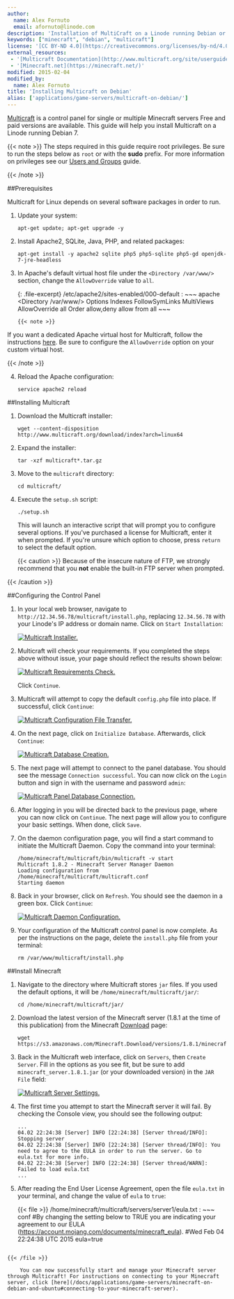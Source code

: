 ```yaml
---
author:
  name: Alex Fornuto
  email: afornuto@linode.com
description: 'Installation of MultiCraft on a Linode running Debian or Ubuntu'
keywords: ["minecraft", "debian", "multicraft"]
license: '[CC BY-ND 4.0](https://creativecommons.org/licenses/by-nd/4.0)'
external_resources:
 - '[Multicraft Documentation](http://www.multicraft.org/site/userguide?view=index)'
 - '[Minecraft.net](https://minecraft.net/)'
modified: 2015-02-04
modified_by:
  name: Alex Fornuto
title: 'Installing Multicraft on Debian'
alias: ['applications/game-servers/multicraft-on-debian/']
---
```


[Multicraft](http://www.multicraft.org/) is a control panel for single or multiple Minecraft servers Free and paid versions are available. This guide will help you install Multicraft on a Linode running Debian 7.

{{< note >}}
The steps required in this guide require root privileges. Be sure to run the steps below as `root` or with the **sudo** prefix. For more information on privileges see our [Users and Groups](/docs/tools-reference/linux-users-and-groups) guide.

{{< /note >}}

##Prerequisites

Multicraft for Linux depends on several software packages in order to run.

1.  Update your system:

        apt-get update; apt-get upgrade -y

2.  Install Apache2, SQLite, Java, PHP, and related packages:

        apt-get install -y apache2 sqlite php5 php5-sqlite php5-gd openjdk-7-jre-headless

3.  In Apache's default virtual host file under the `<Directory /var/www/>` section, change the `AllowOverride` value to `all`.

    {: .file-excerpt}
    /etc/apache2/sites-enabled/000-default
    :   ~~~ apache
        <Directory /var/www/>
                Options Indexes FollowSymLinks MultiViews
                AllowOverride all
                Order allow,deny
                allow from all
        </Directory>
        ~~~

        {{< note >}}
If you want a dedicated Apache virtual host for Multicraft, follow the instructions [here](/docs/websites/hosting-a-website#configuring-name-based-virtual-hosts). Be sure to configure the `AllowOverride` option on your custom virtual host.

{{< /note >}}

4.  Reload the Apache configuration:

        service apache2 reload

##Installing Multicraft

1.  Download the Multicraft installer:

        wget --content-disposition http://www.multicraft.org/download/index?arch=linux64

2.  Expand the installer:

        tar -xzf multicraft*.tar.gz

3.  Move to the `multicraft` directory:

        cd multicraft/

4.  Execute the `setup.sh` script:

        ./setup.sh

    This will launch an interactive script that will prompt you to configure several options. If you've purchased a license for Multicraft, enter it when prompted. If you're unsure which option to choose, press `return` to select the default option.

    {{< caution >}}
Because of the insecure nature of FTP, we strongly recommend that you **not** enable the built-in FTP server when prompted.

{{< /caution >}}

##Configuring the Control Panel

1.  In your local web browser, navigate to `http://12.34.56.78/multicraft/install.php`, replacing `12.34.56.78` with your Linode's IP address or domain name. Click on `Start Installation`:

    [![Multicraft Installer.](/docs/assets/multicraft-init_small.png)](/docs/assets/multicraft-init.png)

2.  Multicraft will check your requirements. If you completed the steps above without issue, your page should reflect the results shown below:

    [![Multicraft Requirements Check.](/docs/assets/multicraft-reqs_small.png)](/docs/assets/multicraft-reqs.png)

    Click `Continue`.

3.  Multicraft will attempt to copy the default `config.php` file into place. If successful, click `Continue`:

    [![Multicraft Configuration File Transfer.](/docs/assets/multicraft-config_small.png)](/docs/assets/multicraft-config.png)

4.  On the next page, click on `Initialize Database`. Afterwards, click `Continue`:

    [![Multicraft Database Creation.](/docs/assets/multicraft-db_small.png)](/docs/assets/multicraft-db.png)

5.  The next page will attempt to connect to the panel database. You should see the message `Connection successful`. You can now click on the `Login` button and sign in with the username and password `admin`:

    [![Multicraft Panel Database Connection.](/docs/assets/multicraft-panel_small.png)](/docs/assets/multicraft-panel.png)

6.  After logging in you will be directed back to the previous page, where you can now click on `Continue`. The next page will allow you to configure your basic settings. When done, click `Save`.

7.  On the daemon configuration page, you will find a start command to initiate the Multicraft Daemon. Copy the command into your terminal:

        /home/minecraft/multicraft/bin/multicraft -v start
        Multicraft 1.8.2 - Minecraft Server Manager Daemon
        Loading configuration from /home/minecraft/multicraft/multicraft.conf
        Starting daemon

8.  Back in your browser, click on `Refresh`. You should see the daemon in a green box. Click `Continue`:

    [![Multicraft Daemon Configuration.](/docs/assets/multicraft-daemon_small.png)](/docs/assets/multicraft-daemon.png)

9.  Your configuration of the Multicraft control panel is now complete. As per the instructions on the page, delete the `install.php` file from your terminal:

        rm /var/www/multicraft/install.php

##Install Minecraft

1.  Navigate to the directory where Multicraft stores `jar` files. If you used the default options, it will be `/home/minecraft/multicraft/jar/`:

        cd /home/minecraft/multicraft/jar/

2.  Download the latest version of the Minecraft server (1.8.1 at the time of this publication) from the Minecraft [Download](https://minecraft.net/download) page:

        wget https://s3.amazonaws.com/Minecraft.Download/versions/1.8.1/minecraft_server.1.8.1.jar

3.  Back in the Multicraft web interface, click on `Servers`, then `Create Server`. Fill in the options as you see fit, but be sure to add `minecraft_server.1.8.1.jar` (or your downloaded version) in the `JAR File` field:

    [![Multicraft Server Settings.](/docs/assets/multicraft-server-settings_small.png)](/docs/assets/multicraft-server-settings.png)

4.  The first time you attempt to start the Minecraft server it will fail. By checking the Console view, you should see the following output:

        ...
        04.02 22:24:38 [Server] INFO [22:24:38] [Server thread/INFO]: Stopping server
        04.02 22:24:38 [Server] INFO [22:24:38] [Server thread/INFO]: You need to agree to the EULA in order to run the server. Go to eula.txt for more info.
        04.02 22:24:38 [Server] INFO [22:24:38] [Server thread/WARN]: Failed to load eula.txt
        ...

5.  After reading the End User License Agreement, open the file `eula.txt` in your terminal, and change the value of `eula` to `true`:

    {{< file >}}
/home/minecraft/multicraft/servers/server1/eula.txt
:   ~~~ conf
#By changing the setting below to TRUE you are indicating your agreement to our EULA (https://account.mojang.com/documents/minecraft_eula).
#Wed Feb 04 22:24:38 UTC 2015
eula=true
~~~

{{< /file >}}

    You can now successfully start and manage your Minecraft server through Multicraft! For instructions on connecting to your Minecraft server, click [here](/docs/applications/game-servers/minecraft-on-debian-and-ubuntu#connecting-to-your-minecraft-server).
